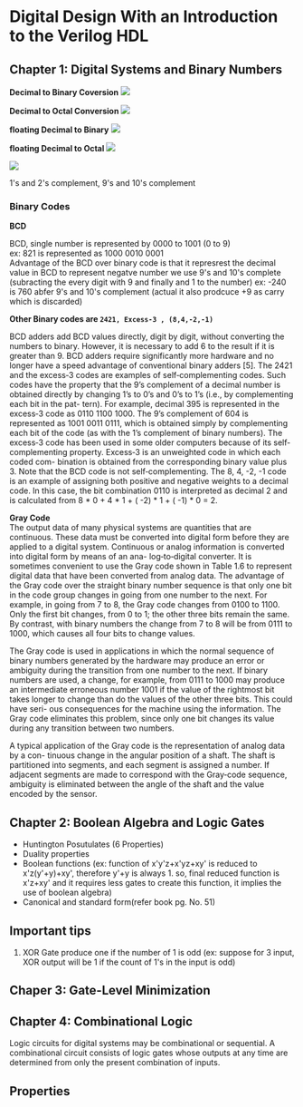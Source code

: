 # Digital Design With an Introduction to the Verilog HDL

## Chapter 1: Digital Systems and Binary Numbers

**Decimal to Binary Coversion**
![](https://cdn1.byjus.com/wp-content/uploads/2021/09/Decimal-to-binary.png)

**Decimal to Octal Conversion**
![](https://www.tutorialstonight.com/assets/decimal-to-octal-conversion.png)

**floating Decimal to Binary**
![](https://qph.cf2.quoracdn.net/main-qimg-c2eac53216a1ff8a709e841574e0f4a1-lq)

**floating Decimal to Octal**
![](https://image1.slideserve.com/2654671/decimal-to-octal-fractional-l.jpg)

![](https://haygot.s3.amazonaws.com/questions/1974953_1941201_ans_19acafcc266242a6b042d8d81746b7ff.jpg)

1's and 2's complement, 9's and 10's complement

### **Binary Codes**  
**BCD**

BCD, single number is represented by 0000 to 1001 (0 to 9)  
ex: 821 is represented as 1000 0010 0001  
Advantage of the BCD over binary code is that it represrest the decimal value
in BCD to represent negatve number we use 9's and 10's complete (subracting the every digit with 9 and finally and 1 to the number) ex: -240 is 760 abfer 9's and 10's complement (actual it also prodcuce +9 as carry which is discarded)

**Other Binary codes are `2421, Excess-3 , (8,4,-2,-1)`**  

BCD adders add BCD values directly, digit by digit, without converting the numbers
to binary. However, it is necessary to add 6 to the result if it is greater than 9. BCD
adders require significantly more hardware and no longer have a speed advantage of
conventional binary adders [5].
The 2421 and the excess‐3 codes are examples of self‐complementing codes. Such
codes have the property that the 9’s complement of a decimal number is obtained
directly by changing 1’s to 0’s and 0’s to 1’s (i.e., by complementing each bit in the pat-
tern). For example, decimal 395 is represented in the excess‐3 code as 0110 1100 1000.
The 9’s complement of 604 is represented as 1001 0011 0111, which is obtained simply
by complementing each bit of the code (as with the 1’s complement of binary numbers).
The excess‐3 code has been used in some older computers because of its self‐
complementing property. Excess‐3 is an unweighted code in which each coded com-
bination is obtained from the corresponding binary value plus 3. Note that the BCD
code is not self‐complementing.
The 8, 4, -2, -1 code is an example of assigning both positive and negative weights
to a decimal code. In this case, the bit combination 0110 is interpreted as decimal 2 and
is calculated from 8 * 0 + 4 * 1 + ( -2) * 1 + ( -1) * 0 = 2.

**Gray Code**  
The output data of many physical systems are quantities that are continuous. These
data must be converted into digital form before they are applied to a digital system.
Continuous or analog information is converted into digital form by means of an ana-
log‐to‐digital converter. It is sometimes convenient to use the Gray code shown in
Table 1.6 to represent digital data that have been converted from analog data. The
advantage of the Gray code over the straight binary number sequence is that only
one bit in the code group changes in going from one number to the next. For example,
in going from 7 to 8, the Gray code changes from 0100 to 1100. Only the first bit
changes, from 0 to 1; the other three bits remain the same. By contrast, with binary
numbers the change from 7 to 8 will be from 0111 to 1000, which causes all four bits
to change values.  

The Gray code is used in applications in which the normal sequence of binary numbers
generated by the hardware may produce an error or ambiguity during the transition from
one number to the next. If binary numbers are used, a change, for example, from 0111 to
1000 may produce an intermediate erroneous number 1001 if the value of the rightmost
bit takes longer to change than do the values of the other three bits. This could have seri-
ous consequences for the machine using the information. The Gray code eliminates this
problem, since only one bit changes its value during any transition between two numbers.

A typical application of the Gray code is the representation of analog data by a con-
tinuous change in the angular position of a shaft. The shaft is partitioned into segments,
and each segment is assigned a number. If adjacent segments are made to correspond
with the Gray‐code sequence, ambiguity is eliminated between the angle of the shaft
and the value encoded by the sensor.

## Chapter 2: Boolean Algebra and Logic Gates

- Huntington Posutulates (6 Properties)
- Duality properties
- Boolean functions (ex: function of x'y'z+x'yz+xy' is reduced to x'z(y'+y)+xy', therefore y'+y is always 1. so, final reduced function is x'z+xy' and it requires less gates to create this function, it implies the use of boolean algebra)
- Canonical and standard form(refer book pg. No. 51)

 ## Important tips
1. XOR Gate produce one if the number of 1 is odd (ex: suppose for 3 input, XOR output will be 1 if the count of 1's in the input is odd)

## Chaper 3: Gate-Level Minimization


## Chapter 4: Combinational Logic

Logic circuits for digital systems may be combinational or sequential. A combinational
circuit consists of logic gates whose outputs at any time are determined from only the
present combination of inputs.

## Properties

